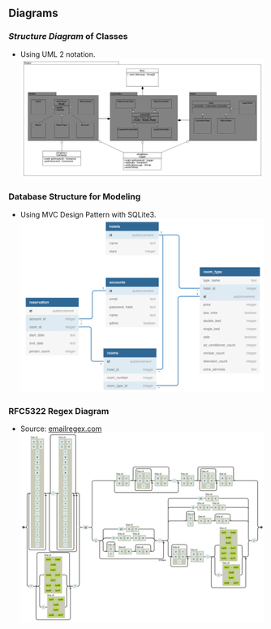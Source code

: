 ## Diagrams

### *Structure Diagram* of Classes
- Using UML 2 notation.
![class-diagram](res/class-diagram.jpg)

### Database Structure for Modeling
- Using MVC Design Pattern with SQLite3.
![database-diagram](res/database-diagram.jpg)

### RFC5322 Regex Diagram
- Source: [emailregex.com](https://emailregex.com)
![rfc5322](res/rfc5322-diagram.png)

